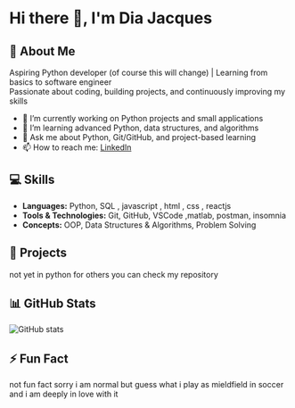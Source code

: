 # Hi there 👋, I'm Dia Jacques

## 🚀 About Me
Aspiring Python developer (of course this will change) | Learning from basics to software engineer  
Passionate about coding, building projects, and continuously improving my skills  

- 🔭 I’m currently working on Python projects and small applications  
- 🌱 I’m learning advanced Python, data structures, and algorithms  
- 💬 Ask me about Python, Git/GitHub, and project-based learning  
- 📫 How to reach me: [LinkedIn](https://www.linkedin.com/in/dia-jacques-a19a1a256/)  

## 💻 Skills
- **Languages:** Python, SQL , javascript , html , css , reactjs 
- **Tools & Technologies:** Git, GitHub, VSCode ,matlab, postman, insomnia 
- **Concepts:** OOP, Data Structures & Algorithms, Problem Solving  

## 📝 Projects
not yet in python for others you can check my repository

## 📊 GitHub Stats
![GitHub stats](https://github-readme-stats.vercel.app/api?username=Perryx7E&show_icons=true&theme=radical)

## ⚡ Fun Fact
not fun fact sorry i am normal but guess what i play as mieldfield in soccer and i am deeply in love with it

